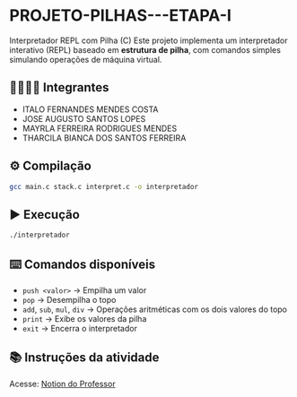 # PROJETO-PILHAS---ETAPA-I
 Interpretador REPL com Pilha (C)
Este projeto implementa um interpretador interativo (REPL) baseado em **estrutura de pilha**, com comandos simples simulando operações de máquina virtual.

## 👨‍👩‍👧‍👦 Integrantes
- ITALO FERNANDES MENDES COSTA
- JOSE AUGUSTO SANTOS LOPES
- MAYRLA FERREIRA RODRIGUES MENDES
- THARCILA BIANCA DOS SANTOS FERREIRA

## ⚙️ Compilação
```bash
gcc main.c stack.c interpret.c -o interpretador
```

## ▶️ Execução
```bash
./interpretador
```

## ⌨️ Comandos disponíveis
- `push <valor>` → Empilha um valor
- `pop` → Desempilha o topo
- `add`, `sub`, `mul`, `div` → Operações aritméticas com os dois valores do topo
- `print` → Exibe os valores da pilha
- `exit` → Encerra o interpretador

## 📚 Instruções da atividade
Acesse: [Notion do Professor](https://profsergiocosta.notion.site/Laborat-rio-Um-REPL-para-uma-m-quina-baseada-em-pilha-31614c015b68430c864077eb25d214b2)
